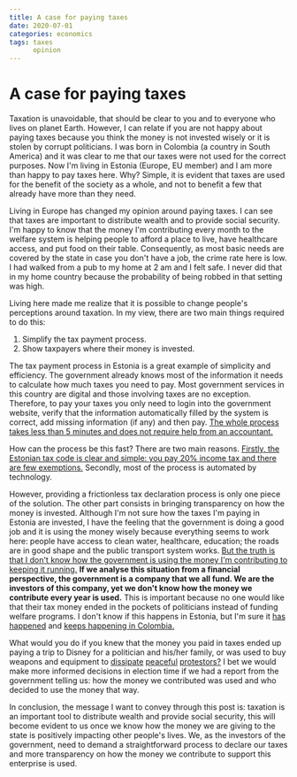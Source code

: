 ```yaml
---
title: A case for paying taxes
date: 2020-07-01
categories: economics
tags: taxes
      opinion
---
```


# A case for paying taxes

Taxation is unavoidable, that should be clear to you and to everyone who lives on planet Earth. However, I can relate if you are not happy about paying taxes because you think the money is not invested wisely or it is stolen by corrupt politicians. I was born in Colombia (a country in South America) and it was clear to me that our taxes were not used for the correct purposes. Now I'm living in Estonia (Europe, EU member) and I am more than happy to pay taxes here. Why? Simple, it is evident that taxes are used for the benefit of the society as a whole, and not to benefit a few that already have more than they need.

Living in Europe has changed my opinion around paying taxes. I can see that taxes are important to distribute wealth and to provide social security. I'm happy to know that the money I'm contributing every month to the welfare system is helping people to afford a place to live, have healthcare access, and put food on their table. Consequently, as most basic needs are covered by the state in case you don't have a job, the crime rate here is low. I had walked from a pub to my home at 2 am and I felt safe. I never did that in my home country because the probability of being robbed in that setting was high.

Living here made me realize that it is possible to change people's perceptions around taxation. In my view, there are two main things required to do this:

1. Simplify the tax payment process.
1. Show taxpayers where their money is invested.

The tax payment process in Estonia is a great example of simplicity and efficiency. The government already knows most of the information it needs to calculate how much taxes you need to pay. Most government services in this country are digital and those involving taxes are no exception. Therefore, to pay your taxes you only need to login into the government website, verify that the information automatically filled by the system is correct, add missing information (if any) and then pay. [The whole process takes less than 5 minutes and does not require help from an accountant.](https://www.workinestonia.com/working-in-estonia/taxes/)

How can the process be this fast? There are two main reasons. [Firstly, the Estonian tax code is clear and simple: you pay 20% income tax and there are few exemptions.](https://www.riigiteataja.ee/en/eli/530012014003/consolide) Secondly, most of the process is automated by technology.

However, providing a frictionless tax declaration process is only one piece of the solution. The other part consists in bringing transparency on how the money is invested. Although I'm not sure how the taxes I'm paying in Estonia are invested, I have the feeling that the government is doing a good job and it is using the money wisely because everything seems to work here: people have access to clean water, healthcare, education; the roads are in good shape and the public transport system works. [But the truth is that I don't know how the government is using the money I'm contributing to keeping it running.](https://behavioralscientist.org/why-we-hate-taxes-and-why-some-people-want-us-to/) **If we analyse this situation from a financial perspective, the government is a company that we all fund. We are the investors of this company, yet we don't know how the money we contribute every year is used.** This is important because no one would like that their tax money ended in the pockets of politicians instead of funding welfare programs. I don't know if this happens in Estonia, but I'm sure it [has happened](https://lasillavacia.com/silla-llena/red-social/caso-de-reficar-historia-de-nunca-acabar-71692) and [keeps happening in Colombia.](https://www.semana.com/nacion/articulo/coronavirus-contratos-escandalosos-en-pandemia/682519)

What would you do if you knew that the money you paid in taxes ended up paying a trip to Disney for a politician and his/her family, or was used to buy weapons and equipment to [dissipate](https://www.theverge.com/2020/6/2/21278285/peaceful-protest-oakland-george-floyd-police-violence-tear-gas) [peaceful](https://www.nytimes.com/2020/06/05/nyregion/police-kettling-protests-nyc.html) [protestors?](https://www.theguardian.com/us-news/2020/jun/06/police-violence-protests-us-george-floyd) I bet we would make more informed decisions in election time if we had a report from the government telling us: how the money we contributed was used and who decided to use the money that way.

In conclusion, the message I want to convey through this post is: taxation is an important tool to distribute wealth and provide social security, this will become evident to us once we know how the money we are giving to the state is positively impacting other people's lives. We, as the investors of the government, need to demand a straightforward process to declare our taxes and more transparency on how the money we contribute to support this enterprise is used.
